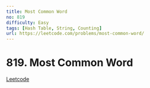 ```yaml
---
title: Most Common Word
no: 819
difficulty: Easy
tags: [Hash Table, String, Counting]
url: https://leetcode.com/problems/most-common-word/
---
```


# 819. Most Common Word

[Leetcode](https://leetcode.com/problems/most-common-word/)

